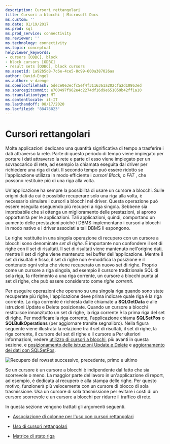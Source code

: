 ```yaml
---
description: Cursori rettangolari
title: Cursori a blocchi | Microsoft Docs
ms.custom: ''
ms.date: 01/19/2017
ms.prod: sql
ms.prod_service: connectivity
ms.reviewer: ''
ms.technology: connectivity
ms.topic: conceptual
helpviewer_keywords:
- cursors [ODBC], block
- block cursors [ODBC]
- result sets [ODBC], block cursors
ms.assetid: 1a92b5d8-7c6e-4ce5-8c99-600a387026aa
author: David-Engel
ms.author: v-daenge
ms.openlocfilehash: 5dece0e3ecfc5ef4f3116361a202cfa2d10863ed
ms.sourcegitcommit: e700497f962e4c2274df16d9e651059b42ff1a10
ms.translationtype: MT
ms.contentlocale: it-IT
ms.lasthandoff: 08/17/2020
ms.locfileid: "88476823"
---
```

# <a name="block-cursors"></a>Cursori rettangolari
Molte applicazioni dedicano una quantità significativa di tempo a trasferire i dati attraverso la rete. Parte di questo periodo di tempo viene impiegato per portare i dati attraverso la rete e parte di esso viene impiegato per un sovraccarico di rete, ad esempio la chiamata eseguita dal driver per richiedere una riga di dati. Il secondo tempo può essere ridotto se l'applicazione utilizza in modo efficiente i *cursori* *Block,* o *FAT* , che possono restituire più di una riga alla volta.  
  
 Un'applicazione ha sempre la possibilità di usare un cursore a blocchi. Sulle origini dati da cui è possibile recuperare solo una riga alla volta, è necessario simulare i cursori a blocchi nel driver. Questa operazione può essere eseguita eseguendo più recuperi a riga singola. Sebbene sia improbabile che si ottenga un miglioramento delle prestazioni, si aprono opportunità per le applicazioni. Tali applicazioni, quindi, comportano un aumento delle prestazioni poiché i DBMS implementano i cursori a blocchi in modo nativo e i driver associati a tali DBMS li espongono.  
  
 Le righe restituite in una singola operazione di recupero con un cursore a blocchi sono denominate *set di righe*. È importante non confondere il set di righe con il set di risultati. Il set di risultati viene mantenuto nell'origine dati, mentre il set di righe viene mantenuto nei buffer dell'applicazione. Mentre il set di risultati è fisso, il set di righe non è-modifica la posizione e il contenuto ogni volta che viene recuperato un nuovo set di righe. Proprio come un cursore a riga singola, ad esempio il cursore tradizionale SQL di sola riga, fa riferimento a una riga corrente, un cursore a blocchi punta al set di righe, che può essere considerato come *righe correnti*.  
  
 Per eseguire operazioni che operano su una singola riga quando sono state recuperate più righe, l'applicazione deve prima indicare quale riga è la riga corrente. La riga corrente è richiesta dalle chiamate a **SQLGetData** e alle istruzioni Update e Delete posizionate. Quando un cursore a blocchi restituisce innanzitutto un set di righe, la riga corrente è la prima riga del set di righe. Per modificare la riga corrente, l'applicazione chiama **SQLSetPos** o **SQLBulkOperations** (per aggiornare tramite segnalibro). Nella figura seguente viene illustrata la relazione tra il set di risultati, il set di righe, la riga corrente, il cursore del set di righe e il cursore a Per ulteriori informazioni, vedere [utilizzo di cursori a blocchi](../../../odbc/reference/develop-app/using-block-cursors.md), più avanti in questa sezione, e [posizionamento delle istruzioni Update e Delete](../../../odbc/reference/develop-app/positioned-update-and-delete-statements.md) e [aggiornamento dei dati con SQLSetPos](../../../odbc/reference/develop-app/updating-data-with-sqlsetpos.md).  
  
 ![Recupero del rowset successivo, precedente, primo e ultimo](../../../odbc/reference/develop-app/media/pr20_2.gif "pr20_2")  
  
 Se un cursore è un cursore a blocchi è indipendente dal fatto che sia scorrevole o meno. La maggior parte del lavoro in un'applicazione di report, ad esempio, è dedicata al recupero e alla stampa delle righe. Per questo motivo, funzionerà più velocemente con un cursore di blocco di sola trasmissione. Usa un cursore di sola trasmissione per evitare i costi di un cursore scorrevole e un cursore a blocchi per ridurre il traffico di rete.  
  
 In questa sezione vengono trattati gli argomenti seguenti.  
  
-   [Associazione di colonne per l'uso con cursori rettangolari](../../../odbc/reference/develop-app/binding-columns-for-use-with-block-cursors.md)  
  
-   [Uso di cursori rettangolari](../../../odbc/reference/develop-app/using-block-cursors.md)  
  
-   [Matrice di stato riga](../../../odbc/reference/develop-app/row-status-array.md)
